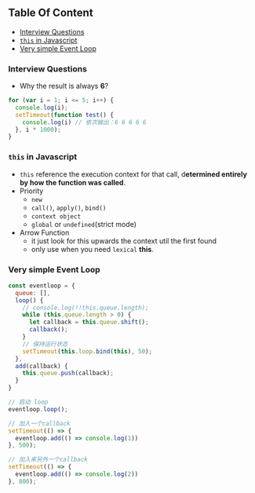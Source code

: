 <!-- START doctoc generated TOC please keep comment here to allow auto update -->
<!-- DON'T EDIT THIS SECTION, INSTEAD RE-RUN doctoc TO UPDATE -->
## Table Of Content

- [Interview Questions](#interview-questions)
- [`this` in Javascript](#this-in-javascript)
- [Very simple Event Loop](#very-simple-event-loop)

<!-- END doctoc generated TOC please keep comment here to allow auto update -->

### Interview Questions
- Why the result is always **6**?
```javascript
for (var i = 1; i <= 5; i++) {
  console.log(i);
  setTimeout(function test() {
    console.log(i) // 依次输出：6 6 6 6 6
  }, i * 1000);
}
```

### `this` in Javascript
- `this` reference the execution context for that call, d**etermined entirely by how the function was called**.
- Priority
  - `new`
  - `call()`, `apply()`, `bind()`
  - `context object`
  - `global` or `undefined`(strict mode)
- Arrow Function
  - it just look for this upwards the context util the first found
  - only use when you need `lexical` **this**.

### Very simple Event Loop
```javascript
const eventloop = {
  queue: [],
  loop() {
    // console.log(!!this.queue.length);
    while (this.queue.length > 0) {
      let callback = this.queue.shift();
      callback();
    }
    // 保持运行状态
    setTimeout(this.loop.bind(this), 50);
  },
  add(callback) {
    this.queue.push(callback);
  }
}

// 启动 loop
eventloop.loop();

// 加入一个callback
setTimeout(() => {
  eventloop.add(() => console.log(1))
}, 500);

// 加入来另外一个callback
setTimeout(() => {
  eventloop.add(() => console.log(2))
}, 800);
```